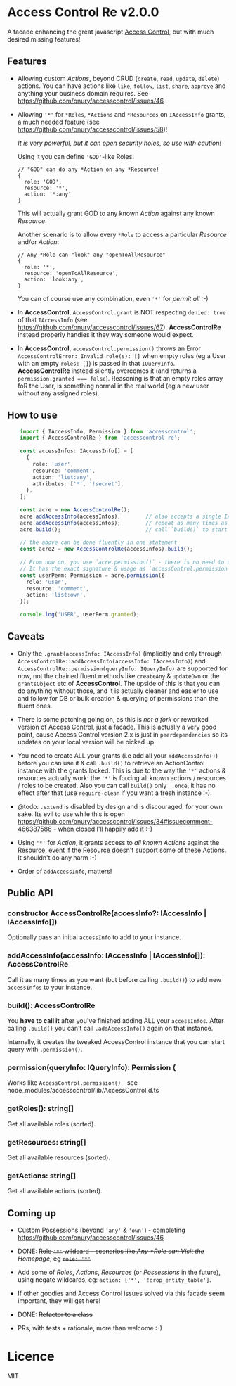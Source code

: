 # Access Control Re v2.0.0

A facade enhancing the great javascript [Access Control](https://onury.io/accesscontrol), but with much desired missing features!

## Features 

- Allowing custom *Actions*, beyond CRUD (`create`, `read`, `update`, `delete`) actions. You can have actions like `like`, `follow`, `list`, `share`, `approve` and anything your business domain requires. See https://github.com/onury/accesscontrol/issues/46

- Allowing `'*'` for `*Roles`, `*Actions` and `*Resources` on `IAccessInfo` grants, a much needed feature (see https://github.com/onury/accesscontrol/issues/58)!
  
  *It is very powerful, but it can open security holes, so use with caution!*
  
  Using it you can define `'GOD'`-like Roles: 

       
      // "GOD" can do any *Action on any *Resource!
      { 
        role: 'GOD', 
        resource: '*',
        action: '*:any'
      }
      
  This will actually grant GOD to any known *Action* against any known *Resource*.
  
  Another scenario is to allow every `*Role` to access a particular *Resource* and/or *Action*:
  
  
      // Any *Role can "look" any "openToAllResource"
      {
        role: '*',
        resource: 'openToAllResource',
        action: 'look:any',
      }
      
  You can of course use any combination, even `'*'` for *permit all* :-)
  
- In **AccessControl**, `AccessControl.grant` is NOT respecting `denied: true` of that `IAccessInfo` (see https://github.com/onury/accesscontrol/issues/67). **AccessControlRe** instead properly handles it they way someone would expect.     
  
- In **AccessControl**, `accessControl.permission()` throws an Error `AccessControlError: Invalid role(s): []` when empty roles (eg a User with an empty `roles: []`) is passed in that `IQueryInfo`.
 **AccessControlRe** instead silently overcomes it (and returns a `permission.granted === false`). Reasoning is that an empty roles array foR the User, is something normal in the real world (eg a new user without any assigned roles).
   
## How to use

```typescript
    import { IAccessInfo, Permission } from 'accesscontrol';
    import { AccessControlRe } from 'accesscontrol-re';
    
    const accessInfos: IAccessInfo[] = [
      {
        role: 'user',
        resource: 'comment',
        action: 'list:any',
        attributes: ['*', '!secret'],
      },
    ];
    
    const acre = new AccessControlRe();
    acre.addAccessInfo(accessInfos);        // also accepts a single IAccessInfo
    acre.addAccessInfo(accessInfos);        // repeat as many times as needed
    acre.build();                           // call `build()` to start querying (only `_.once` per instance)!
    
    // the above can be done fluently in one statement
    const acre2 = new AccessControlRe(accessInfos).build();
    
    // From now on, you use `acre.permission()` - there is no need to use anything else from AccessControl :-)
    // It has the exact signature & usage as `accessControl.permission` (it delegates to it) and also returns a `Permission`
    const userPerm: Permission = acre.permission({
      role: 'user',
      resource: 'comment',
      action: 'list:own',
    });
    
    console.log('USER', userPerm.granted);
```
    
## Caveats

- Only the `.grant(accessInfo: IAccessInfo)` (implicitly and only through `AccessControlRe::addAccessInfo(accessInfo: IAccessInfo)`) and `AccessControlRe::permission(queryInfo: IQueryInfo)` are supported for now, not the chained fluent methods like `createAny` & `updateOwn` or the `grantsObject` etc of **AccessControl**. The upside of this is that you can do anything without those, and it is actually cleaner and easier to use and follow for DB or bulk creation & querying of permissions than the fluent ones. 

- There is some patching going on, as this is *not a fork* or reworked version of Access Control, just a facade. This is actually a very good point, cause Access Control version 2.x is just in `peerdependencies` so its updates on your local version will be picked up.

- You need to create ALL your grants (i.e add all your `addAccessInfo()`) before you can use it & call `.build()` to retrieve an ActionControl instance with the grants locked. This is due to the way the `'*'` actions & resources actually work: the `'*'` is forcing all known actions / resources / roles to be created. Also you can call `build()` only `_.once`, it has no effect after that (use `require-clean` if you want a fresh instance :-).  

- @todo: `.extend` is disabled by design and is discouraged, for your own sake. Its evil to use while this is open https://github.com/onury/accesscontrol/issues/34#issuecomment-466387586 - when closed I'll happily add it :-) 

- Using `'*'` for *Action*, it grants access to *all known Actions* against the Resource, event if the Resource doesn't support some of these Actions. It shouldn't do any harm :-)

- Order of `addAccessInfo`, matters!

## Public API

### constructor AccessControlRe(accessInfo?: IAccessInfo | IAccessInfo[])

Optionally pass an initial `accessInfo` to add to your instance.

### addAccessInfo(accessInfo: IAccessInfo | IAccessInfo[]): AccessControlRe

Call it as many times as you want (but before calling `.build()`) to add new `accessInfos` to your instance. 

### build(): AccessControlRe

You **have to call it** after you've finished adding ALL your `accessInfos`. After calling `.build()` you can't call `.addAccessInfo()` again on that instance.  

Internally, it creates the tweaked AccessControl instance that you can start query with `.permission()`.   

### permission(queryInfo: IQueryInfo): Permission {

Works like `AccessControl.permission()` - see node_modules/accesscontrol/lib/AccessControl.d.ts

###  getRoles(): string[]

Get all available roles (sorted).
   
### getResources: string[]

Get all available resources (sorted).

### getActions: string[]

Get all available actions (sorted).

## Coming up

- Custom Possessions (beyond `'any'` & `'own'`) - completing https://github.com/onury/accesscontrol/issues/46

- DONE: ~~Role `'*'` wildcard - scenarios like _Any *Role can Visit the Homepage_, eg `role: '*'`~~

- Add some of *Roles*, *Actions*, *Resources* (or *Possessions* in the future), using negate wildcards, eg: `action: ['*', '!drop_entity_table']`. 

- If other goodies and Access Control issues solved via this facade seem important, they will get here!

- DONE: ~~Refactor to a class~~
 
- PRs, with tests + rationale, more than welcome :-)

# Licence

MIT
